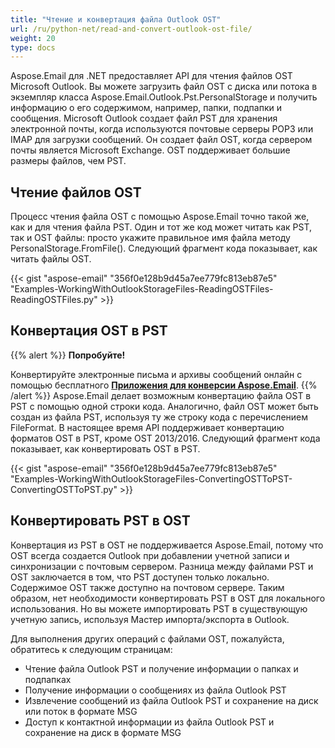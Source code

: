 ```yaml
---
title: "Чтение и конвертация файла Outlook OST"
url: /ru/python-net/read-and-convert-outlook-ost-file/
weight: 20
type: docs
---
```


Aspose.Email для .NET предоставляет API для чтения файлов OST Microsoft Outlook. Вы можете загрузить файл OST с диска или потока в экземпляр класса Aspose.Email.Outlook.Pst.PersonalStorage и получить информацию о его содержимом, например, папки, подпапки и сообщения. Microsoft Outlook создает файл PST для хранения электронной почты, когда используются почтовые серверы POP3 или IMAP для загрузки сообщений. Он создает файл OST, когда сервером почты является Microsoft Exchange. OST поддерживает большие размеры файлов, чем PST.
## **Чтение файлов OST**
Процесс чтения файла OST с помощью Aspose.Email точно такой же, как и для чтения файла PST. Один и тот же код может читать как PST, так и OST файлы: просто укажите правильное имя файла методу PersonalStorage.FromFile(). Следующий фрагмент кода показывает, как читать файлы OST.

{{< gist "aspose-email" "356f0e128b9d45a7ee779fc813eb87e5" "Examples-WorkingWithOutlookStorageFiles-ReadingOSTFiles-ReadingOSTFiles.py" >}}
## **Конвертация OST в PST**
{{% alert %}}
**Попробуйте!**

Конвертируйте электронные письма и архивы сообщений онлайн с помощью бесплатного [**Приложения для конверсии Aspose.Email**](https://products.aspose.app/email/ru/Conversion).
{{% /alert %}}
Aspose.Email делает возможным конвертацию файла OST в PST с помощью одной строки кода. Аналогично, файл OST может быть создан из файла PST, используя ту же строку кода с перечислением FileFormat. В настоящее время API поддерживает конвертацию форматов OST в PST, кроме OST 2013/2016. Следующий фрагмент кода показывает, как конвертировать OST в PST.

{{< gist "aspose-email" "356f0e128b9d45a7ee779fc813eb87e5" "Examples-WorkingWithOutlookStorageFiles-ConvertingOSTToPST-ConvertingOSTToPST.py" >}}

## **Конвертировать PST в OST**

Конвертация из PST в OST не поддерживается Aspose.Email, потому что OST всегда создается Outlook при добавлении учетной записи и синхронизации с почтовым сервером. Разница между файлами PST и OST заключается в том, что PST доступен только локально. Содержимое OST также доступно на почтовом сервере. Таким образом, нет необходимости конвертировать PST в OST для локального использования. Но вы можете импортировать PST в существующую учетную запись, используя Мастер импорта/экспорта в Outlook.

Для выполнения других операций с файлами OST, пожалуйста, обратитесь к следующим страницам:

- Чтение файла Outlook PST и получение информации о папках и подпапках
- Получение информации о сообщениях из файла Outlook PST
- Извлечение сообщений из файла Outlook PST и сохранение на диск или поток в формате MSG
- Доступ к контактной информации из файла Outlook PST и сохранение на диск в формате MSG
